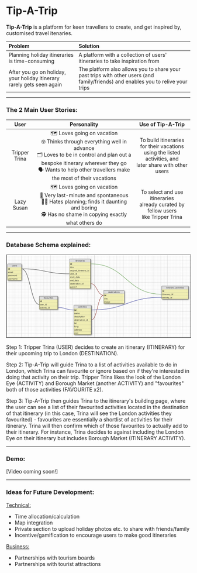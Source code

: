 # Tip-A-Trip

**Tip-A-Trip** is a platform for keen travellers to create, and get inspired by, customised travel itenaries.

| Problem                                                                | Solution                                                                                                                         |
| :--------------------------------------------------------------------- | :------------------------------------------------------------------------------------------------------------------------------- |
| Planning holiday itineraries is time-consuming                         | A platform with a collection of users' itineraries to take inspiration from                                                      |
| After you go on holiday, your holiday itinerary rarely gets seen again | The platform also allows you to share your past trips with other users (and family/friends) and enables you to relive your trips |

---

### The 2 Main User Stories:

|     User      |                                                                                                              Personality                                                                                                              |                                                Use of Tip-A-Trip                                                 |
| :-----------: | :-----------------------------------------------------------------------------------------------------------------------------------------------------------------------------------------------------------------------------------: | :--------------------------------------------------------------------------------------------------------------: |
| Tripper Trina | 🗺️ Loves going on vacation <br> 🤓 Thinks through everything well in advance <br> 🗂️ Loves to be in control and plan out a bespoke itinerary wherever they go <br> 🗣️ Wants to help other travellers make the most of their vacations | To build itineraries for their vacations <br> using the listed activities, and <br> later share with other users |
|  Lazy Susan   |                            🗺️ Loves going on vacation <br> 🤪 Very last-minute and spontaneous <br> 😵‍💫 Hates planning; finds it daunting and boring <br> 🕵️ Has no shame in copying exactly what others do                            |            To select and use itineraries <br> already curated by fellow users <br> like Tripper Trina            |

---

### Database Schema explained:

<kbd>
  <img src="readme_schema.png" alt="Schema Image" style="border: 1px solid #000">
</kbd>

Step 1:
Tripper Trina (USER) decides to create an itinerary (ITINERARY) for their upcoming trip to London (DESTINATION).

Step 2:
Tip-A-Trip will guide Trina to a list of activities available to do in London, which Trina can favourite or ignore based on if they're interested in doing that activity on their trip. Tripper Trina likes the look of the London Eye (ACTIVITY) and Borough Market (another ACTIVITY) and "favourites" both of those activities (FAVOURITE x2).

Step 3:
Tip-A-Trip then guides Trina to the itinerary's building page, where the user can see a list of their favourited activities located in the destination of that itinerary (in this case, Trina will see the London activities they favourited) - favourites are essentially a shortlist of activities for their itinerary. Trina will then confirm which of those favourites to actually add to their itinerary. For instance, Trina decides to against including the London Eye on their itinerary but includes Borough Market (ITINERARY ACTIVITY).

---

### Demo:

[Video coming soon!]

---

### Ideas for Future Development:

<ins>Technical:</ins>

- Time allocation/calculation
- Map integration
- Private section to upload holiday photos etc. to share with friends/family
- Incentive/gamification to encourage users to make good itineraries

<ins>Business:</ins>

- Partnerships with tourism boards
- Partnerships with tourist attractions
